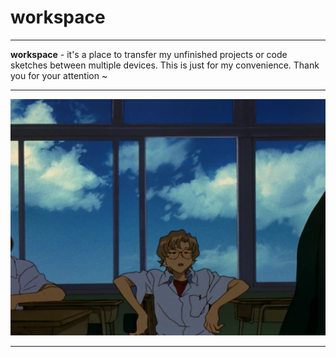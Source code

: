 # workspace

---

**workspace** - it's a place to transfer my unfinished projects or code sketches between multiple devices. This is just for my convenience. Thank you for your attention ~

---

![This is me in the process:](./backGround.jpg)

---
